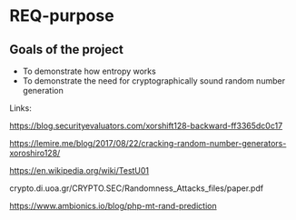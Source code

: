# REQ-purpose

## Goals of the project

- To demonstrate how entropy works
- To demonstrate the need for cryptographically sound
	random number generation
	
	

Links:

https://blog.securityevaluators.com/xorshift128-backward-ff3365dc0c17

https://lemire.me/blog/2017/08/22/cracking-random-number-generators-xoroshiro128/

https://en.wikipedia.org/wiki/TestU01

crypto.di.uoa.gr/CRYPTO.SEC/Randomness_Attacks_files/paper.pdf

https://www.ambionics.io/blog/php-mt-rand-prediction

